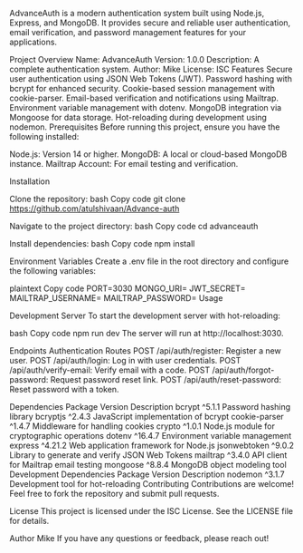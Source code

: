 
AdvanceAuth is a modern authentication system built using Node.js, Express, and MongoDB. It provides secure and reliable user authentication, email verification, and password management features for your applications.

Project Overview
Name: AdvanceAuth
Version: 1.0.0
Description: A complete authentication system.
Author: Mike
License: ISC
Features
Secure user authentication using JSON Web Tokens (JWT).
Password hashing with bcrypt for enhanced security.
Cookie-based session management with cookie-parser.
Email-based verification and notifications using Mailtrap.
Environment variable management with dotenv.
MongoDB integration via Mongoose for data storage.
Hot-reloading during development using nodemon.
Prerequisites
Before running this project, ensure you have the following installed:

Node.js: Version 14 or higher.
MongoDB: A local or cloud-based MongoDB instance.
Mailtrap Account: For email testing and verification.

Installation

Clone the repository:
bash
Copy code
git clone https://github.com/atulshivaan/Advance-auth

Navigate to the project directory:
bash
Copy code
cd advanceauth

Install dependencies:
bash
Copy code
npm install

Environment Variables
Create a .env file in the root directory and configure the following variables:

plaintext
Copy code
PORT=3030
MONGO_URI=<Your MongoDB Connection String>
JWT_SECRET=<Your JWT Secret>
MAILTRAP_USERNAME=<Your Mailtrap Username>
MAILTRAP_PASSWORD=<Your Mailtrap Password>
Usage

Development Server
To start the development server with hot-reloading:

bash
Copy code
npm run dev
The server will run at http://localhost:3030.

Endpoints
Authentication Routes
POST /api/auth/register: Register a new user.
POST /api/auth/login: Log in with user credentials.
POST /api/auth/verify-email: Verify email with a code.
POST /api/auth/forgot-password: Request password reset link.
POST /api/auth/reset-password: Reset password with a token.

Dependencies
Package	Version	Description
bcrypt	^5.1.1	Password hashing library
bcryptjs	^2.4.3	JavaScript implementation of bcrypt
cookie-parser	^1.4.7	Middleware for handling cookies
crypto	^1.0.1	Node.js module for cryptographic operations
dotenv	^16.4.7	Environment variable management
express	^4.21.2	Web application framework for Node.js
jsonwebtoken	^9.0.2	Library to generate and verify JSON Web Tokens
mailtrap	^3.4.0	API client for Mailtrap email testing
mongoose	^8.8.4	MongoDB object modeling tool
Development Dependencies
Package	Version	Description
nodemon	^3.1.7	Development tool for hot-reloading
Contributing
Contributions are welcome! Feel free to fork the repository and submit pull requests.

License
This project is licensed under the ISC License. See the LICENSE file for details.

Author
Mike
If you have any questions or feedback, please reach out!

